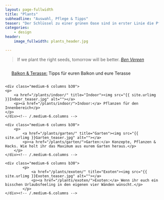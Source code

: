 ```yaml
---
layout: page-fullwidth
title: "Plants"
subheadline: "Auswahl, Pflege & Tipps"
teaser: "Der Schlüssel zu einer grünen Oase sind in erster Linie die Pflanzen. Ein Schwerpunkt von Green Urban Life Cycle soll sein, die Pflanzen zu finden, die zu euch passen. Dabei möchten wir euch bei der Auswahl, Anzucht & Pflege unterstützen, damit nichts mehr schief laufen kann."
categories:
    - design
header: 
    image_fullwidth: plants_header.jpg

---
```

> <span class="teaser">If we plant the right seeds, tomorrow will be better.</span>
  <cite>[Ben Vereen][1]</cite>
 <!--more-->




 <div class="row t60">
    <div class="medium-6 columns b30">
        <p>
        <a href="/plants/fuerdenBalkon/" title="Balkon & Terasse"> <img src="{{ site.urlimg }}Balkon_teaser.jpg" alt=""></a>
        <p><a href="/plants/fuerdenBalkon/">Balkon & Terasse:</a> Tipps für euren Balkon und eure Terasse</p>
        </p>
    </div><!-- /.medium-6.columns -->

    <div class="medium-6 columns b30">
    <p>
        <a href="/plants/indoor/" title="Indoor"><img src="{{ site.urlimg }}Indoor_teaser.jpg" alt=""></a>
        <p><a href="/plants/indoor/">Indoor:</a> Pflanzen für den Innenbereich</p>
    </p>
    </div><!-- /.medium-6.columns -->

    <div class="medium-6 columns b30">
        <p>
            <a href="/plants/garten/" title="Garten"><img src="{{ site.urlimg }}Garten_teaser.jpg" alt=""></a>
            <p><a href="/plants/garten/">Garten:</a> Konzepte, Pflanzen & Hacks. Wie holt ihr das Maximum aus eurem Garten heraus.</p>
        </p>
    </div><!-- /.medium-6.columns -->

    <div class="medium-6 columns b30">
            <p>
                <a href="/plants/exoten/" title="Exoten"><img src="{{ site.urlimg }}Exoten_teaser.jpg" alt=""></a>
                <p><a href="/plants/exoten/">Exoten:</a> Wenn ihr euch ein bisschen Urlaubsfeeling in den eigenen vier Wänden wünscht.</p>
            </p>
    </div><!-- /.medium-6.columns -->
 </div><!-- /.row -->

 [1]: https://en.wikipedia.org/wiki/Ben_Vereen